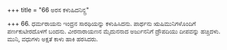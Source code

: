 +++
title = "66 ಅರಸ ಕಳುಹಿದನಿನ್ದ್ರ"

+++
66. ಧರ್ಮರಾಯನು ಇಂದ್ರನ ಸಾರಥಿಯನ್ನು ಕಳುಹಿಸಿದನು. ಪಾರ್ಥನು ಋಷಿಮುನಿಗಳೊಂದಿಗೆ ಪರ್ಣಕುಟೀರದೊಳಗೆ ಬಂದನು. ವೀರನಾರಾಯಣನ ಮೈದುನನಾದ ಅರ್ಜುನನಿಗೆ ದ್ರೌಪದಿಯು ದೀಪವನ್ನು ಹಚ್ಚಿದಳು. ಮುನಿ, ವಧುಗಳು ಅಕ್ಷತೆ ಕಾಳು ಹಾಕಿ ಹರಸಿದರು.